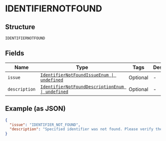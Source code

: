 
# IDENTIFIERNOTFOUND

## Structure

`IDENTIFIERNOTFOUND`

## Fields

| Name | Type | Tags | Description |
|  --- | --- | --- | --- |
| `issue` | [`IdentifierNotFoundIssueEnum \| undefined`](../../doc/models/identifier-not-found-issue-enum.md) | Optional | - |
| `description` | [`IdentifierNotFoundDescriptionEnum \| undefined`](../../doc/models/identifier-not-found-description-enum.md) | Optional | - |

## Example (as JSON)

```json
{
  "issue": "IDENTIFIER_NOT_FOUND",
  "description": "Specified identifier was not found. Please verify the correct identifier was used and try the request again."
}
```

